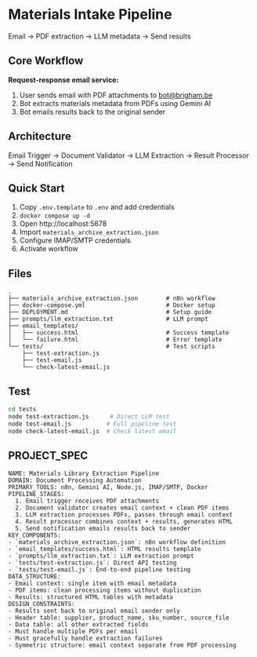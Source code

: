 # Materials Intake Pipeline

Email → PDF extraction → LLM metadata → Send results

## Core Workflow

**Request-response email service:**
1. User sends email with PDF attachments to bot@brigham.be
2. Bot extracts materials metadata from PDFs using Gemini AI
3. Bot emails results back to the original sender

## Architecture

Email Trigger → Document Validator → LLM Extraction → Result Processor → Send Notification

## Quick Start

1. Copy `.env.template` to `.env` and add credentials
2. `docker compose up -d`
3. Open http://localhost:5678
4. Import `materials_archive_extraction.json`
5. Configure IMAP/SMTP credentials
6. Activate workflow

## Files

```
.
├── materials_archive_extraction.json        # n8n workflow
├── docker-compose.yml                       # Docker setup
├── DEPLOYMENT.md                            # Setup guide
├── prompts/llm_extraction.txt               # LLM prompt
├── email_templates/
│   ├── success.html                         # Success template
│   └── failure.html                         # Error template
└── tests/                                   # Test scripts
    ├── test-extraction.js
    ├── test-email.js
    └── check-latest-email.js
```

## Test

```bash
cd tests
node test-extraction.js      # Direct LLM test
node test-email.js          # Full pipeline test
node check-latest-email.js  # Check latest email
```

## PROJECT_SPEC
```spec
NAME: Materials Library Extraction Pipeline
DOMAIN: Document Processing Automation
PRIMARY_TOOLS: n8n, Gemini AI, Node.js, IMAP/SMTP, Docker
PIPELINE_STAGES:
  1. Email trigger receives PDF attachments
  2. Document validator creates email context + clean PDF items
  3. LLM extraction processes PDFs, passes through email context
  4. Result processor combines context + results, generates HTML
  5. Send notification emails results back to sender
KEY_COMPONENTS:
- `materials_archive_extraction.json`: n8n workflow definition
- `email_templates/success.html`: HTML results template
- `prompts/llm_extraction.txt`: LLM extraction prompt
- `tests/test-extraction.js`: Direct API testing
- `tests/test-email.js`: End-to-end pipeline testing
DATA_STRUCTURE:
- Email context: single item with email metadata
- PDF items: clean processing items without duplication
- Results: structured HTML tables with metadata
DESIGN_CONSTRAINTS:
- Results sent back to original email sender only
- Header table: supplier, product_name, sku_number, source_file
- Data table: all other extracted fields
- Must handle multiple PDFs per email
- Must gracefully handle extraction failures
- Symmetric structure: email context separate from PDF processing
```
